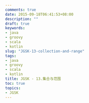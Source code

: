 ```yaml
---
comments: true
date: 2015-09-18T06:41:53+08:00
description: ""
draft: true
keywords:
- java
- groovy
- scala
- kotlin
slug: "JGSK-13-collection-and-range"
tags:
- java
- groovy
- scala
- kotlin
title: JGSK - 13.集合与范围
toc: true
topics:
- JGSK
---
```


